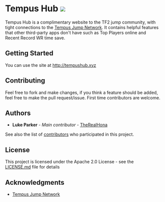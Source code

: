 # Tempus Hub ![](https://github.com/TheRealHona/TempusHub/workflows/.NET%23Core/badge.svg)
Tempus Hub is a complimentary website to the TF2 jump community, with tight connections to the [Tempus Jump Network](https://tempus.xyz). It contains helpful features that other third-party apps don't have such as Top Players online and Recent Record WR time save.
## Getting Started
You can use the site at http://tempushub.xyz

## Contributing
Feel free to fork and make changes, if you think a feature should be added, feel free to make the pull request/issue. First time contributors are welcome.

## Authors

* **Luke Parker** - *Main contributor* - [TheRealHona](https://github.com/TheRealHona)

See also the list of [contributors](https://github.com/TheRealHona/TempusHub/contributors) who participated in this project.

## License

This project is licensed under the Apache 2.0 License - see the [LICENSE.md](LICENSE) file for details

## Acknowledgments

* [Tempus Jump Network](https://tempus.xyz)
